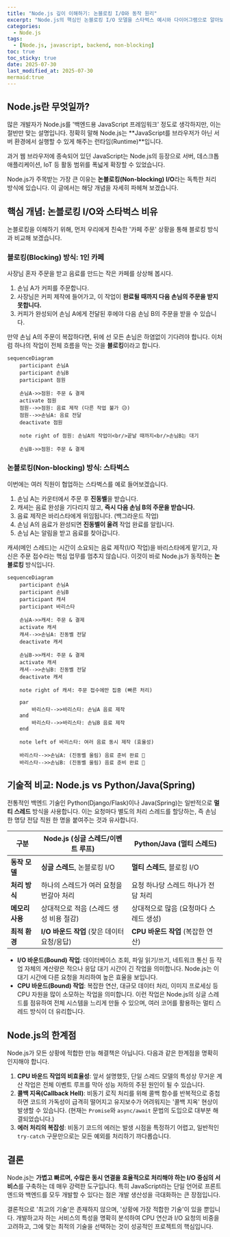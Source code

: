 ```yaml
---
title: "Node.js 깊이 이해하기: 논블로킹 I/O와 동작 원리"
excerpt: "Node.js의 핵심인 논블로킹 I/O 모델을 스타벅스 예시와 다이어그램으로 알아보고, 다른 백엔드 기술과의 비교를 통해 동작 원리를 깊이 있게 이해합니다."
categories:
  - Node.js
tags:
  - [Node.js, javascript, backend, non-blocking]
toc: true
toc_sticky: true
date: 2025-07-30
last_modified_at: 2025-07-30
mermaid:true
---
```


## Node.js란 무엇일까?

많은 개발자가 Node.js를 '백엔드용 JavaScript 프레임워크' 정도로 생각하지만, 이는 절반만 맞는 설명입니다. 정확히 말해 Node.js는 **JavaScript를 브라우저가 아닌 서버 환경에서 실행할 수 있게 해주는 런타임(Runtime)**입니다.

과거 웹 브라우저에 종속되어 있던 JavaScript는 Node.js의 등장으로 서버, 데스크톱 애플리케이션, IoT 등 활동 범위를 폭넓게 확장할 수 있었습니다.

Node.js가 주목받는 가장 큰 이유는 **논블로킹(Non-blocking) I/O**라는 독특한 처리 방식에 있습니다. 이 글에서는 해당 개념을 자세히 파헤쳐 보겠습니다.

## 핵심 개념: 논블로킹 I/O와 스타벅스 비유

논블로킹을 이해하기 위해, 먼저 우리에게 친숙한 '카페 주문' 상황을 통해 블로킹 방식과 비교해 보겠습니다.

### 블로킹(Blocking) 방식: 1인 카페

사장님 혼자 주문을 받고 음료를 만드는 작은 카페를 상상해 봅시다.

1.  손님 A가 커피를 주문합니다.
2.  사장님은 커피 제작에 들어가고, 이 작업이 **완료될 때까지 다음 손님의 주문을 받지 못합니다.**
3.  커피가 완성되어 손님 A에게 전달된 후에야 다음 손님 B의 주문을 받을 수 있습니다.

만약 손님 A의 주문이 복잡하다면, 뒤에 선 모든 손님은 하염없이 기다려야 합니다. 이처럼 하나의 작업이 전체 흐름을 막는 것을 **블로킹**이라고 합니다.

```mermaid-init
sequenceDiagram
    participant 손님A
    participant 손님B
    participant 점원

    손님A->>점원: 주문 & 결제
    activate 점원
    점원-->>점원: 음료 제작 (다른 작업 불가 😥)
    점원-->>손님A: 음료 전달
    deactivate 점원
    
    note right of 점원: 손님A의 작업이<br/>끝날 때까지<br/>손님B는 대기
    
    손님B->>점원: 주문 & 결제
```

### 논블로킹(Non-blocking) 방식: 스타벅스

이번에는 여러 직원이 협업하는 스타벅스를 예로 들어보겠습니다.

1.  손님 A는 카운터에서 주문 후 **진동벨**을 받습니다.
2.  캐셔는 음료 완성을 기다리지 않고, **즉시 다음 손님 B의 주문을 받습니다.**
3.  음료 제작은 바리스타에게 위임됩니다. (백그라운드 작업)
4.  손님 A의 음료가 완성되면 **진동벨이 울려** 작업 완료를 알립니다.
5.  손님 A는 알림을 받고 음료를 찾아갑니다.

캐셔(메인 스레드)는 시간이 소요되는 음료 제작(I/O 작업)을 바리스타에게 맡기고, 자신은 주문 접수라는 핵심 업무를 멈추지 않습니다. 이것이 바로 Node.js가 동작하는 **논블로킹** 방식입니다.

```mermaid-init
sequenceDiagram
    participant 손님A
    participant 손님B
    participant 캐셔
    participant 바리스타

    손님A->>캐셔: 주문 & 결제
    activate 캐셔
    캐셔-->>손님A: 진동벨 전달
    deactivate 캐셔

    손님B->>캐셔: 주문 & 결제
    activate 캐셔
    캐셔-->>손님B: 진동벨 전달
    deactivate 캐셔

    note right of 캐셔: 주문 접수에만 집중 (빠른 처리)

    par
        바리스타-->>바리스타: 손님A 음료 제작
    and
        바리스타-->>바리스타: 손님B 음료 제작
    end

    note left of 바리스타: 여러 음료 동시 제작 (효율성)

    바리스타-->>손님A: (진동벨 울림) 음료 준비 완료 🔔
    바리스타-->>손님B: (진동벨 울림) 음료 준비 완료 🔔
```

## 기술적 비교: Node.js vs Python/Java(Spring)

전통적인 백엔드 기술인 Python(Django/Flask)이나 Java(Spring)는 일반적으로 **멀티 스레드** 방식을 사용합니다. 이는 요청마다 별도의 처리 스레드를 할당하는, 즉 손님 한 명당 전담 직원 한 명을 붙여주는 것과 유사합니다.

| 구분 | Node.js (싱글 스레드/이벤트 루프) | Python/Java (멀티 스레드) |
| --- | --- | --- |
| **동작 모델** | **싱글 스레드**, 논블로킹 I/O | **멀티 스레드**, 블로킹 I/O |
| **처리 방식** | 하나의 스레드가 여러 요청을 번갈아 처리 | 요청 하나당 스레드 하나가 전담 처리 |
| **메모리 사용** | 상대적으로 적음 (스레드 생성 비용 절감) | 상대적으로 많음 (요청마다 스레드 생성) |
| **최적 환경** | **I/O 바운드 작업** (잦은 데이터 요청/응답) | **CPU 바운드 작업** (복잡한 연산) |

-   **I/O 바운드(Bound) 작업**: 데이터베이스 조회, 파일 읽기/쓰기, 네트워크 통신 등 작업 자체의 계산량은 적으나 응답 대기 시간이 긴 작업을 의미합니다. Node.js는 이 대기 시간에 다른 요청을 처리하여 높은 효율을 보입니다.
-   **CPU 바운드(Bound) 작업**: 복잡한 연산, 대규모 데이터 처리, 이미지 프로세싱 등 CPU 자원을 많이 소모하는 작업을 의미합니다. 이런 작업은 Node.js의 싱글 스레드를 점유하여 전체 시스템을 느리게 만들 수 있으며, 여러 코어를 활용하는 멀티 스레드 방식이 더 유리합니다.

## Node.js의 한계점

Node.js가 모든 상황에 적합한 만능 해결책은 아닙니다. 다음과 같은 한계점을 명확히 인지해야 합니다.

1.  **CPU 바운드 작업의 비효율성**: 앞서 설명했듯, 단일 스레드 모델의 특성상 무거운 계산 작업은 전체 이벤트 루프를 막아 성능 저하의 주된 원인이 될 수 있습니다.
2.  **콜백 지옥(Callback Hell)**: 비동기 로직 처리를 위해 콜백 함수를 반복적으로 중첩하면 코드의 가독성이 급격히 떨어지고 유지보수가 어려워지는 '콜백 지옥' 현상이 발생할 수 있습니다. (현재는 `Promise`와 `async/await` 문법의 도입으로 대부분 해결되었습니다.)
3.  **에러 처리의 복잡성**: 비동기 코드의 에러는 발생 시점을 특정하기 어렵고, 일반적인 `try-catch` 구문만으로는 모든 예외를 처리하기 까다롭습니다.

## 결론

Node.js는 **가볍고 빠르며, 수많은 동시 연결을 효율적으로 처리해야 하는 I/O 중심의 서비스**를 구축하는 데 매우 강력한 도구입니다. 특히 JavaScript라는 단일 언어로 프론트엔드와 백엔드를 모두 개발할 수 있다는 점은 개발 생산성을 극대화하는 큰 장점입니다.

결론적으로 '최고의 기술'은 존재하지 않으며, '상황에 가장 적합한 기술'이 있을 뿐입니다. 개발하고자 하는 서비스의 특성을 명확히 분석하여 CPU 연산과 I/O 요청의 비중을 고려하고, 그에 맞는 최적의 기술을 선택하는 것이 성공적인 프로젝트의 핵심입니다.
